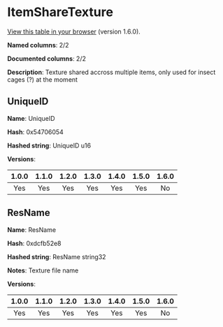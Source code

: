 # ItemShareTexture
[View this table in your browser](ItemShareTexture-value.md) (version 1.6.0).

**Named columns**: 2/2

**Documented columns**: 2/2

**Description**: Texture shared accross multiple items, only used for insect cages (?) at the moment
## UniqueID

**Name**: UniqueID

**Hash**: 0x54706054

**Hashed string**: UniqueID u16

**Versions**: 

 | 1.0.0 | 1.1.0 | 1.2.0 | 1.3.0 | 1.4.0 | 1.5.0 | 1.6.0
|:--:|:--:|:--:|:--:|:--:|:--:|:--:|
| Yes | Yes | Yes | Yes | Yes | Yes | No| 


## ResName

**Name**: ResName

**Hash**: 0xdcfb52e8

**Hashed string**: ResName string32

**Notes**: Texture file name

**Versions**: 

 | 1.0.0 | 1.1.0 | 1.2.0 | 1.3.0 | 1.4.0 | 1.5.0 | 1.6.0
|:--:|:--:|:--:|:--:|:--:|:--:|:--:|
| Yes | Yes | Yes | Yes | Yes | Yes | No| 



